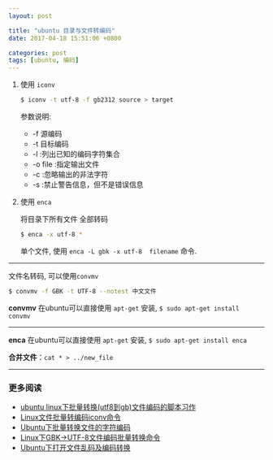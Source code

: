 ```yaml
---
layout: post

title: "ubuntu 目录与文件转编码"
date: 2017-04-18 15:51:06 +0800

categories: post
tags: [ubuntu, 编码]
---
```


1. 使用 `iconv`

    ```bash
    $ iconv -t utf-8 -f gb2312 source > target
    ```

    参数说明:
    - -f 源编码
    - -t 目标编码
    - -l :列出已知的编码字符集合
    - -o file :指定输出文件
    - -c :忽略输出的非法字符
    - -s :禁止警告信息，但不是错误信息

1. 使用 `enca`

    将目录下所有文件 全部转码
    ```bash
    $ enca -x utf-8 *
    ```
    单个文件, 使用 `enca -L gbk -x utf-8  filename` 命令.


---
文件名转码, 可以使用`convmv`

```bash
$ convmv -f GBK -t UTF-8 --notest 中文文件
```
**convmv** 在ubuntu可以直接使用 `apt-get` 安装, `$ sudo apt-get install convmv`

----

**enca** 在ubuntu可以直接使用 `apt-get` 安装, `$ sudo apt-get install enca`

**合并文件**：`cat * > ../new_file`

---
### 更多阅读
- [ubuntu linux下批量转换(utf8到gb)文件编码的脚本习作](http://forum.ubuntu.org.cn/viewtopic.php?t=251042)
- [Linux文件批量转编码iconv命令](https://www.lidaren.com/archives/1638)
- [Ubuntu下批量转换文件的字符编码](http://sparkandshine.net/ubuntu-batch-convert-files-character-set/)
- [Linux下GBK->UTF-8文件编码批量转换命令](http://blog.csdn.net/a280606790/article/details/8504133)
- [Ubuntu下打开文件乱码及编码转换](http://www.cnblogs.com/zhangchaoyang/articles/2140311.html)
